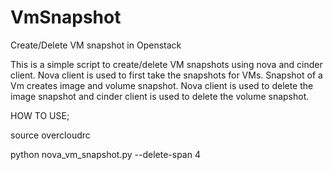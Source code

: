 # VmSnapshot
Create/Delete VM snapshot in Openstack

This is a simple script to create/delete VM snapshots using nova and
cinder client.
Nova client is used to first take the snapshots for VMs. Snapshot of
a Vm creates image and volume snapshot.
Nova client is used to delete the image snapshot and cinder client is
used to delete the volume snapshot.

HOW TO USE;

source overcloudrc

python nova_vm_snapshot.py --delete-span 4

